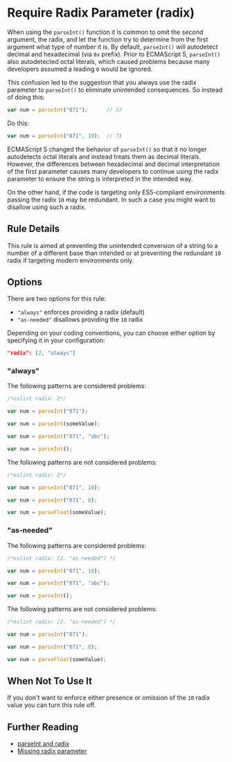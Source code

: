 # Require Radix Parameter (radix)

When using the `parseInt()` function it is common to omit the second argument, the radix, and let the function try to determine from the first argument what type of number it is. By default, `parseInt()` will autodetect decimal and hexadecimal (via `0x` prefix). Prior to ECMAScript 5, `parseInt()` also autodetected octal literals, which caused problems because many developers assumed a leading `0` would be ignored.

This confusion led to the suggestion that you always use the radix parameter to `parseInt()` to eliminate unintended consequences. So instead of doing this:

```js
var num = parseInt("071");      // 57
```

Do this:

```js
var num = parseInt("071", 10);  // 71
```

ECMAScript 5 changed the behavior of `parseInt()` so that it no longer autodetects octal literals and instead treats them as decimal literals. However, the differences between hexadecimal and decimal interpretation of the first parameter causes many developers to continue using the radix parameter to ensure the string is interpreted in the intended way.

On the other hand, if the code is targeting only ES5-compliant environments passing the radix `10` may be redundant. In such a case you might want to disallow using such a radix.

## Rule Details

This rule is aimed at preventing the unintended conversion of a string to a number of a different base than intended or at preventing the redundant `10` radix if targeting modern environments only.

## Options

There are two options for this rule:

* `"always"` enforces providing a radix (default)
* `"as-needed"` disallows providing the `10` radix

Depending on your coding conventions, you can choose either option by specifying it in your configuration:

```json
"radix": [2, "always"]
```

### "always"

The following patterns are considered problems:

```js
/*eslint radix: 2*/

var num = parseInt("071");

var num = parseInt(someValue);

var num = parseInt("071", "abc");

var num = parseInt();
```

The following patterns are not considered problems:

```js
/*eslint radix: 2*/

var num = parseInt("071", 10);

var num = parseInt("071", 8);

var num = parseFloat(someValue);
```

### "as-needed"

The following patterns are considered problems:

```js
/*eslint radix: [2. "as-needed"] */

var num = parseInt("071", 10);

var num = parseInt("071", "abc");

var num = parseInt();
```

The following patterns are not considered problems:

```js
/*eslint radix: [2. "as-needed"] */

var num = parseInt("071");

var num = parseInt("071", 8);

var num = parseFloat(someValue);
```

## When Not To Use It

If you don't want to enforce either presence or omission of the `10` radix value you can turn this rule off.

## Further Reading

* [parseInt and radix](http://davidwalsh.name/parseint-radix)
* [Missing radix parameter](http://jslinterrors.com/missing-radix-parameter/)
